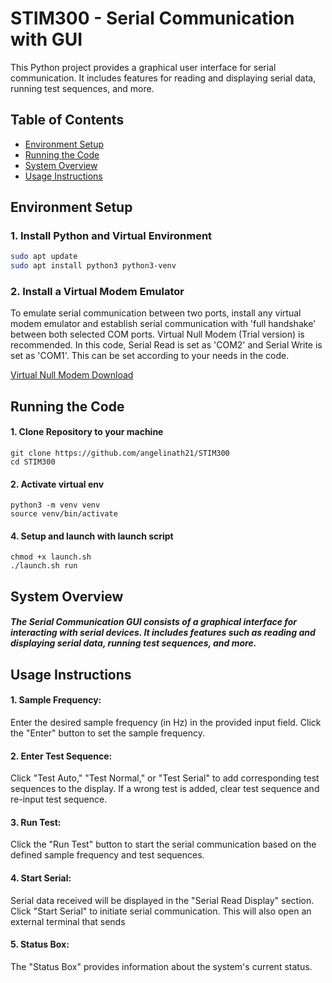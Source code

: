 # STIM300 - Serial Communication with GUI

This Python project provides a graphical user interface for serial communication. It includes features for reading and displaying serial data, running test sequences, and more.

## Table of Contents

- [Environment Setup](#environment-setup)
- [Running the Code](#running-the-code)
- [System Overview](#system-overview)
- [Usage Instructions](#usage-instructions)

## Environment Setup

### 1. Install Python and Virtual Environment

```bash
sudo apt update
sudo apt install python3 python3-venv
```

### 2. Install a Virtual Modem Emulator
To emulate serial communication between two ports, install any virtual modem emulator and establish serial communication with 'full handshake' between both selected COM ports. Virtual Null Modem (Trial version) is recommended. In this code, Serial Read is set as 'COM2' and Serial Write is set as 'COM1'. This can be set according to your needs in the code. 

[Virtual Null Modem Download](https://sourceforge.net/projects/com0com/)

## Running the Code 

#### 1. Clone Repository to your machine

```
git clone https://github.com/angelinath21/STIM300
cd STIM300
```

#### 2. Activate virtual env

```
python3 -m venv venv
source venv/bin/activate
```

#### 4. Setup and launch with launch script

```
chmod +x launch.sh
./launch.sh run
```

## System Overview
##### The Serial Communication GUI consists of a graphical interface for interacting with serial devices. It includes features such as reading and displaying serial data, running test sequences, and more.

## Usage Instructions

#### 1. Sample Frequency:
Enter the desired sample frequency (in Hz) in the provided input field.
Click the "Enter" button to set the sample frequency.

#### 2. Enter Test Sequence:
Click "Test Auto," "Test Normal," or "Test Serial" to add corresponding test sequences to the display. If a wrong test is added, clear test sequence and re-input test sequence.

#### 3. Run Test:
Click the "Run Test" button to start the serial communication based on the defined sample frequency and test sequences.

#### 4. Start Serial:
Serial data received will be displayed in the "Serial Read Display" section. Click "Start Serial" to initiate serial communication. This will also open an external terminal that sends 

#### 5. Status Box:
The "Status Box" provides information about the system's current status.

